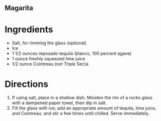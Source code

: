 ## Magarita

# Ingredients

* Salt, for rimming the glass (optional)
* Ice
* 1 1/2 ounces reposado tequila (blanco, 100 percent agave)
* 1 ounce freshly squeezed lime juice
* 1/2 ounce Cointreau (not Triple Sec)a

# Directions

1. If using salt, place in a shallow dish. Moisten the rim of a rocks glass with a dampened paper towel, then dip in salt.
2. Fill the glass with ice; add an appropriate amount of tequila, lime juice, and Cointreau; and stir a few times until chilled. Serve immediately.
